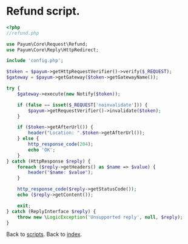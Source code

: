 # Refund script.

```php
<?php
//refund.php

use Payum\Core\Request\Refund;
use Payum\Core\Reply\HttpRedirect;

include 'config.php';

$token = $payum->getHttpRequestVerifier()->verify($_REQUEST);
$gateway = $payum->getGateway($token->getGatewayName());

try {
    $gateway->execute(new Notify($token));

    if (false == isset($_REQUEST['noinvalidate'])) {
        $payum->getRequestVerifier()->invalidate($token);
    }

    if ($token->getAfterUrl()) {
        header("Location: ".$token->getAfterUrl());
    } else {
        http_response_code(204);
        echo 'OK';
    }
} catch (HttpResponse $reply) {
    foreach ($reply->getHeaders() as $name => $value) {
        header("$name: $value");
    }

    http_response_code($reply->getStatusCode());
    echo ($reply->getContent());

    exit;
} catch (ReplyInterface $reply) {
    throw new \LogicException('Unsupported reply', null, $reply);
}
```

Back to [scripts](https://github.com/Payum/Core/tree/master/Resources/docs/scripts/index.md).
Back to [index](https://github.com/Payum/Core/tree/master/Resources/docs/index.md).

